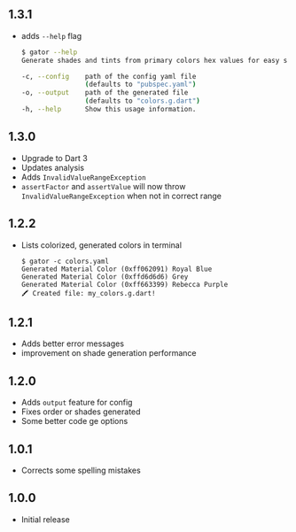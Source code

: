 ## 1.3.1

- adds `--help` flag

  ```sh
  $ gator --help
  Generate shades and tints from primary colors hex values for easy setup.

  -c, --config    path of the config yaml file
                  (defaults to "pubspec.yaml")
  -o, --output    path of the generated file
                  (defaults to "colors.g.dart")
  -h, --help      Show this usage information.
  ```

## 1.3.0

- Upgrade to Dart 3
- Updates analysis
- Adds `InvalidValueRangeException`
- `assertFactor` and `assertValue` will now throw `InvalidValueRangeException` when not in correct range

## 1.2.2

- Lists colorized, generated colors in terminal

    ```
    $ gator -c colors.yaml
    Generated Material Color (0xff062091) Royal Blue
    Generated Material Color (0xffd6d6d6) Grey
    Generated Material Color (0xff663399) Rebecca Purple
    🖍 Created file: my_colors.g.dart!
    ```

## 1.2.1

- Adds better error messages
- improvement on shade generation performance

## 1.2.0

- Adds `output` feature for config
- Fixes order or shades generated
- Some better code ge options

## 1.0.1

- Corrects some spelling mistakes

## 1.0.0

- Initial release
